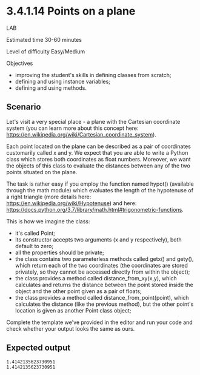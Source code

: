 # 3.4.1.14 Points on a plane

LAB

Estimated time
30-60 minutes

Level of difficulty
Easy/Medium

Objectives

- improving the student's skills in defining classes from scratch;
- defining and using instance variables;
- defining and using methods.

## Scenario

Let's visit a very special place - a plane with the Cartesian coordinate system (you can learn more about this concept here: https://en.wikipedia.org/wiki/Cartesian_coordinate_system).

Each point located on the plane can be described as a pair of coordinates customarily called x and y. We expect that you are able to write a Python class which stores both coordinates as float numbers. Moreover, we want the objects of this class to evaluate the distances between any of the two points situated on the plane.

The task is rather easy if you employ the function named hypot() (available through the math module) which evaluates the length of the hypotenuse of a right triangle (more details here: https://en.wikipedia.org/wiki/Hypotenuse) and here: https://docs.python.org/3.7/library/math.html#trigonometric-functions.

This is how we imagine the class:

- it's called Point;
- its constructor accepts two arguments (x and y respectively), both default to zero;
- all the properties should be private;
- the class contains two parameterless methods called getx() and gety(), which return each of the two coordinates (the coordinates are stored privately, so they cannot be accessed directly from within the object);
- the class provides a method called distance_from_xy(x,y), which calculates and returns the distance between the point stored inside the object and the other point given as a pair of floats;
- the class provides a method called distance_from_point(point), which calculates the distance (like the previous method), but the other point's location is given as another Point class object;

Complete the template we've provided in the editor and run your code and check whether your output looks the same as ours.
## Expected output
```
1.4142135623730951
1.4142135623730951
```
